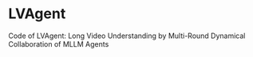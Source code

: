 # LVAgent
Code of LVAgent: Long Video Understanding by Multi-Round Dynamical Collaboration of MLLM Agents
